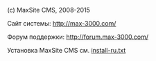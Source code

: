 (с) MaxSite CMS, 2008-2015

Сайт системы: http://max-3000.com/

Форум поддержки: http://forum.max-3000.com/

Установка MaxSite CMS см. [install-ru.txt](https://github.com/maxsite/cms/blob/master/install/readme/install-ru.txt)
